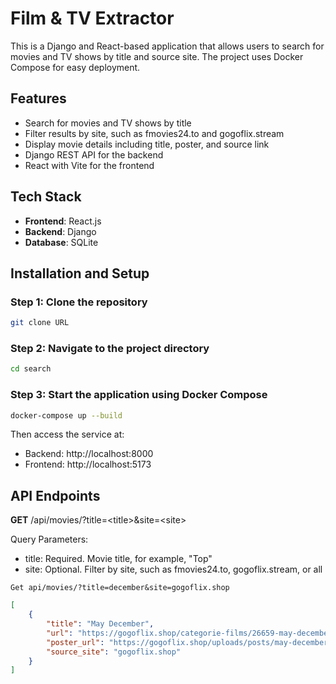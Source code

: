 # Film & TV Extractor

This is a Django and React-based application that allows users to search for movies and TV shows by title and source site. The project uses Docker Compose for easy deployment.

## Features

- Search for movies and TV shows by title
- Filter results by site, such as fmovies24.to and gogoflix.stream
- Display movie details including title, poster, and source link
- Django REST API for the backend
- React with Vite for the frontend

## Tech Stack

- **Frontend**: React.js
- **Backend**: Django
- **Database**: SQLite

## Installation and Setup
### Step 1: Clone the repository
```sh
git clone URL
```

### Step 2: Navigate to the project directory
```sh
cd search
```
### Step 3: Start the application using Docker Compose
```sh
docker-compose up --build
```
Then access the service at:
- Backend: http://localhost:8000
- Frontend: http://localhost:5173

## API Endpoints
**GET** /api/movies/?title=&lt;title&gt;&site=&lt;site&gt;

Query Parameters:
- title: Required. Movie title, for example, "Top"
- site: Optional. Filter by site, such as fmovies24.to, gogoflix.stream, or all

`Get api/movies/?title=december&site=gogoflix.shop`
```json
[
    {
        "title": "May December",
        "url": "https://gogoflix.shop/categorie-films/26659-may-december-b9h38.html",
        "poster_url": "https://gogoflix.shop/uploads/posts/may-december-XPoa1.webp",
        "source_site": "gogoflix.shop"
    }
]
```
